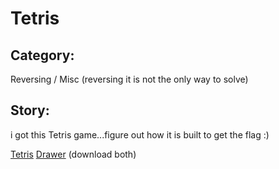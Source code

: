 # Tetris

## Category:
Reversing / Misc (reversing it is not the only way to solve)
## Story:
i got this Tetris game...figure out how it is built to get the flag :)

[Tetris](Tetris)
[Drawer](Drawer)
(download both)
